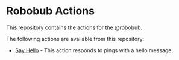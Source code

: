 # Robobub Actions

This repository contains the actions for the @robobub.

The following actions are available from this repository:

- [Say Hello](./.github/actions/say-hello.mjs) - This action responds to pings with a hello message.
